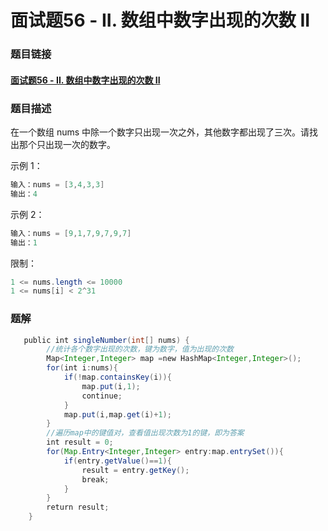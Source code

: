 # 面试题56 - II. 数组中数字出现的次数 II

### 题目链接

#### [面试题56 - II. 数组中数字出现的次数 II](https://leetcode-cn.com/problems/shu-zu-zhong-shu-zi-chu-xian-de-ci-shu-ii-lcof/)

### 题目描述

在一个数组 nums 中除一个数字只出现一次之外，其他数字都出现了三次。请找出那个只出现一次的数字。

 

示例 1：

```java
输入：nums = [3,4,3,3]
输出：4
```


示例 2：

```java
输入：nums = [9,1,7,9,7,9,7]
输出：1
```


限制：

```java
1 <= nums.length <= 10000
1 <= nums[i] < 2^31
```



### 题解

```java
   public int singleNumber(int[] nums) {
        //统计各个数字出现的次数，键为数字，值为出现的次数
        Map<Integer,Integer> map =new HashMap<Integer,Integer>();
        for(int i:nums){
            if(!map.containsKey(i)){
                map.put(i,1);
                continue;
            }
            map.put(i,map.get(i)+1);
        }
        //遍历map中的键值对，查看值出现次数为1的键，即为答案
        int result = 0;
        for(Map.Entry<Integer,Integer> entry:map.entrySet()){
            if(entry.getValue()==1){
                result = entry.getKey();
                break;
            }
        }
        return result;
    }

```

